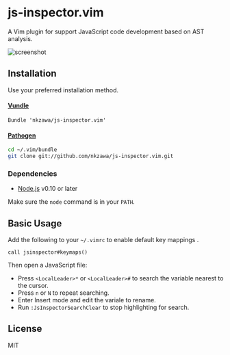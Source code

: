 js-inspector.vim
================

A Vim plugin for support JavaScript code development based on AST analysis.

![screenshot](https://f.cloud.github.com/assets/775227/2490282/c9651e68-b19f-11e3-9e0c-cb4578b3c872.gif)

## Installation
Use your preferred installation method.

#### [Vundle](https://github.com/gmarik/Vundle.vim)

```vim
Bundle 'nkzawa/js-inspector.vim'
```

#### [Pathogen](https://github.com/tpope/vim-pathogen)

```sh
cd ~/.vim/bundle
git clone git://github.com/nkzawa/js-inspector.vim.git
```

### Dependencies

- [Node.js](http://nodejs.org) v0.10 or later

Make sure the `node` command is in your `PATH`.

## Basic Usage
Add the following to your `~/.vimrc` to enable default key mappings .

```vim
call jsinspector#keymaps()
```

Then open a JavaScript file:

- Press `<LocalLeader>*` or `<LocalLeader>#` to search the variable nearest to the cursor.
- Press `n` or `N` to repeat searching.
- Enter Insert mode and edit the variale to rename.
- Run `:JsInspectorSearchClear` to stop highlighting for search.

## License

MIT

